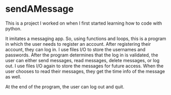 # sendAMessage

This is a project I worked on when I first started learning how to code with python. 

It imitates a messaging app. So, using functions and loops, this is a program in which the user needs to register an account. After registering their account, they can log in. I use files I/O to store the usernames and passwords. After the program determines that the log in is validated, the user can either send messages, read messages, delete messages, or log out. I use files I/O again to store the messages for future access. When the user chooses to read their messages, they get the time info of the message as well.  

At the end of the program, the user can log out and quit. 
